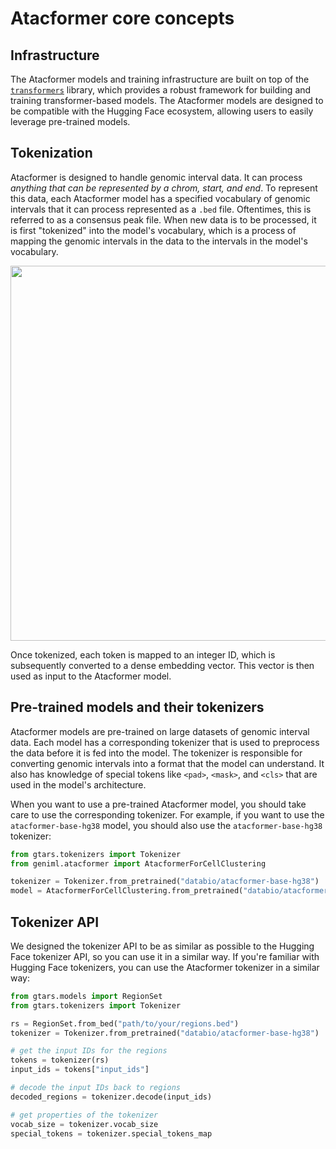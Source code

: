 # Atacformer core concepts

## Infrastructure
The Atacformer models and training infrastructure are built on top of the [`transformers`](https://github.com/huggingface/transformers) library, which provides a robust framework for building and training transformer-based models. The Atacformer models are designed to be compatible with the Hugging Face ecosystem, allowing users to easily leverage pre-trained models.

## Tokenization
Atacformer is designed to handle genomic interval data. It can process _anything that can be represented by a chrom, start, and end_. To represent this data, each Atacformer model has a specified vocabulary of genomic intervals that it can process represented as a `.bed` file. Oftentimes, this is referred to as a consensus peak file. When new data is to be processed, it is first "tokenized" into the model's vocabulary, which is a process of mapping the genomic intervals in the data to the intervals in the model's vocabulary.

<p align="center">
    <img align="center" src="../img/tokenization.svg" width="600">
</p>

Once tokenized, each token is mapped to an integer ID, which is subsequently converted to a dense embedding vector. This vector is then used as input to the Atacformer model.

## Pre-trained models and their tokenizers
Atacformer models are pre-trained on large datasets of genomic interval data. Each model has a corresponding tokenizer that is used to preprocess the data before it is fed into the model. The tokenizer is responsible for converting genomic intervals into a format that the model can understand. It also has knowledge of special tokens like `<pad>`, `<mask>`, and `<cls>` that are used in the model's architecture.

When you want to use a pre-trained Atacformer model, you should take care to use the corresponding tokenizer. For example, if you want to use the `atacformer-base-hg38` model, you should also use the `atacformer-base-hg38` tokenizer:

```python
from gtars.tokenizers import Tokenizer
from geniml.atacformer import AtacformerForCellClustering

tokenizer = Tokenizer.from_pretrained("databio/atacformer-base-hg38")
model = AtacformerForCellClustering.from_pretrained("databio/atacformer-base-hg38")
```

## Tokenizer API

We designed the tokenizer API to be as similar as possible to the Hugging Face tokenizer API, so you can use it in a similar way. If you're familiar with Hugging Face tokenizers, you can use the Atacformer tokenizer in a similar way:

```python
from gtars.models import RegionSet
from gtars.tokenizers import Tokenizer

rs = RegionSet.from_bed("path/to/your/regions.bed")
tokenizer = Tokenizer.from_pretrained("databio/atacformer-base-hg38")

# get the input IDs for the regions
tokens = tokenizer(rs)
input_ids = tokens["input_ids"]

# decode the input IDs back to regions
decoded_regions = tokenizer.decode(input_ids)

# get properties of the tokenizer
vocab_size = tokenizer.vocab_size
special_tokens = tokenizer.special_tokens_map
```
